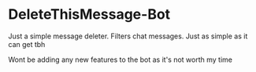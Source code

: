 # DeleteThisMessage-Bot

Just a simple message deleter. Filters chat messages. Just as simple as it can get tbh

Wont be adding any new features to the bot as it's not worth my time
